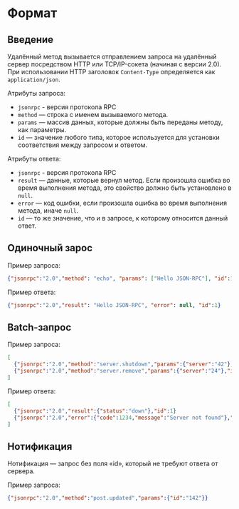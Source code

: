 # Формат

## Введение

Удалённый метод вызывается отправлением запроса на удалённый сервер посредством HTTP или TCP/IP-сокета (начиная с версии 2.0).
При использовании HTTP заголовок `Content-Type` определяется как `application/json`.

Атрибуты запроса:

* `jsonrpc` - версия протокола RPC
* `method` — строка с именем вызываемого метода.
* `params` — массив данных, которые должны быть переданы методу, как параметры.
* `id` — значение любого типа, которое используется для установки соответствия между запросом и ответом.

Атрибуты ответа:

* `jsonrpc` - версия протокола RPC
* `result` — данные, которые вернул метод. Если произошла ошибка во время выполнения метода, это свойство должно быть установлено в `null`.
* `error` — код ошибки, если произошла ошибка во время выполнения метода, иначе `null`.
* `id` — то же значение, что и в запросе, к которому относится данный ответ.

## Одиночный зарос

Пример запроса:

```json
{"jsonrpc":"2.0","method": "echo", "params": ["Hello JSON-RPC"], "id":1}
```

Пример ответа:

```json
{"jsonrpc":"2.0","result": "Hello JSON-RPC", "error": null, "id":1}
```
## Batch-запрос

Пример запроса:

```json
[
  {"jsonrpc":"2.0","method":"server.shutdown","params":{"server":"42"},"id":1},
  {"jsonrpc":"2.0","method":"server.remove","params":{"server":"24"},"id":2}
]
```

Пример ответа:

```json
[
  {"jsonrpc":"2.0","result":{"status":"down"},"id":1}
  {"jsonrpc":"2.0","error":{"code":1234,"message":"Server not found"},"id": 2}
]
```
## Нотификация

Нотификация — запрос без поля «id», который не требуют ответа от сервера.

Пример запроса:

```json
{"jsonrpc":"2.0","method":"post.updated","params":{"id":"142"}}
```
